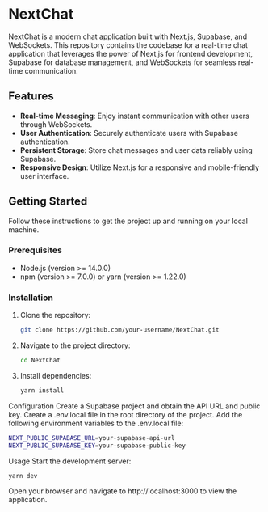 # NextChat

NextChat is a modern chat application built with Next.js, Supabase, and WebSockets. This repository contains the codebase for a real-time chat application that leverages the power of Next.js for frontend development, Supabase for database management, and WebSockets for seamless real-time communication.

## Features

- **Real-time Messaging**: Enjoy instant communication with other users through WebSockets.
- **User Authentication**: Securely authenticate users with Supabase authentication.
- **Persistent Storage**: Store chat messages and user data reliably using Supabase.
- **Responsive Design**: Utilize Next.js for a responsive and mobile-friendly user interface.

## Getting Started

Follow these instructions to get the project up and running on your local machine.

### Prerequisites

- Node.js (version >= 14.0.0)
- npm (version >= 7.0.0) or yarn (version >= 1.22.0)

### Installation

1. Clone the repository:

   ```bash
   git clone https://github.com/your-username/NextChat.git
   ```

2. Navigate to the project directory:

   ```bash
   cd NextChat
   ```

3. Install dependencies:

   ```bash
   yarn install
   ```

Configuration
Create a Supabase project and obtain the API URL and public key.
Create a .env.local file in the root directory of the project.
Add the following environment variables to the .env.local file:

```bash
NEXT_PUBLIC_SUPABASE_URL=your-supabase-api-url
NEXT_PUBLIC_SUPABASE_KEY=your-supabase-public-key
```

Usage
Start the development server:

```bash
yarn dev
```

Open your browser and navigate to http://localhost:3000 to view the application.

